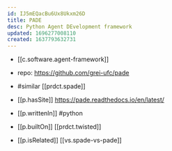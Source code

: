 ```yaml
---
id: IJ5mEQacBu6Ux8Ukxm26D
title: PADE
desc: Python Agent DEvelopment framework
updated: 1696277008110
created: 1637793632731
---
```


- [[c.software.agent-framework]]
- repo: https://github.com/grei-ufc/pade
- #similar [[prdct.spade]]

- [[p.hasSite]] https://pade.readthedocs.io/en/latest/
- [[p.writtenIn]] #python
- [[p.builtOn]] [[prdct.twisted]]
- [[p.isRelated]] [[vs.spade-vs-pade]]
